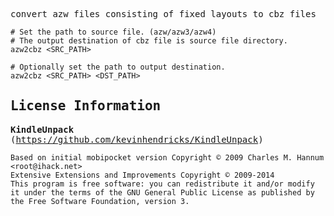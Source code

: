 <samp>

convert azw files consisting of fixed layouts to cbz files

```batch
# Set the path to source file. (azw/azw3/azw4)
# The output destination of cbz file is source file directory.
azw2cbz <SRC_PATH>

# Optionally set the path to output destination.
azw2cbz <SRC_PATH> <DST_PATH>
```

## License Information

**KindleUnpack** (https://github.com/kevinhendricks/KindleUnpack)

```
Based on initial mobipocket version Copyright © 2009 Charles M. Hannum <root@ihack.net>
Extensive Extensions and Improvements Copyright © 2009-2014
This program is free software: you can redistribute it and/or modify
it under the terms of the GNU General Public License as published by
the Free Software Foundation, version 3.
```

</samp>
